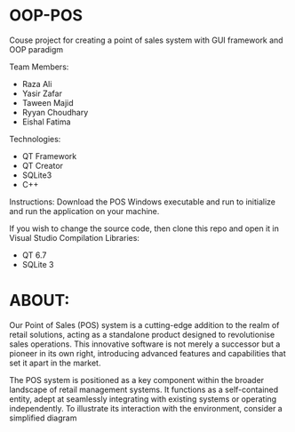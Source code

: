 # OOP-POS
Couse project for creating a point of sales system with GUI framework and OOP paradigm

Team Members:
- Raza Ali
- Yasir Zafar
- Taween Majid
- Ryyan Choudhary
- Eishal Fatima

Technologies:
- QT Framework
- QT Creator
- SQLite3
- C++

Instructions:
Download the POS Windows executable and run to initialize and run the application on your machine.

If you wish to change the source code, then clone this repo and open it in Visual Studio
Compilation Libraries:
- QT 6.7
- SQLite 3

# ABOUT:
Our Point of Sales (POS) system is a cutting-edge addition to the realm of retail solutions,
acting as a standalone product designed to revolutionise sales operations. This innovative
software is not merely a successor but a pioneer in its own right, introducing advanced features
and capabilities that set it apart in the market.

The POS system is positioned as a key component within the broader landscape of retail
management systems. It functions as a self-contained entity, adept at seamlessly integrating
with existing systems or operating independently. To illustrate its interaction with the
environment, consider a simplified diagram

